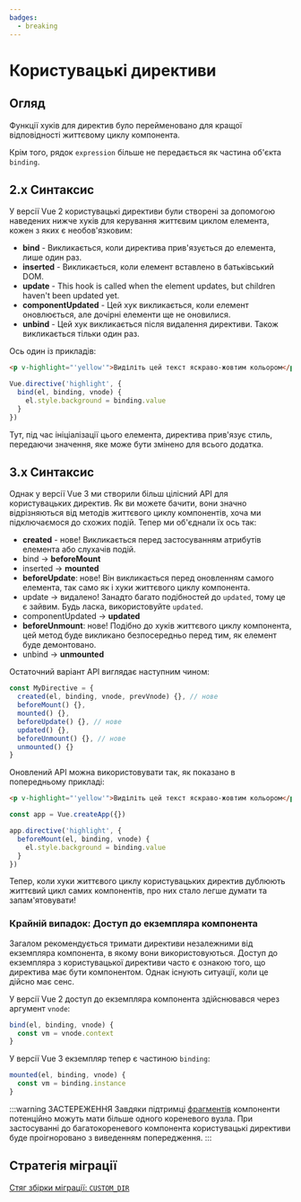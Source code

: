 ```yaml
---
badges:
  - breaking
---
```


# Користувацькі директиви <MigrationBadges :badges="$frontmatter.badges" />

## Огляд

Функції хуків для директив було перейменовано для кращої відповідності життєвому циклу компонента.

Крім того, рядок `expression` більше не передається як частина об'єкта `binding`.

## 2.x Синтаксис

У версії Vue 2 користувацькі директиви були створені за допомогою наведених нижче хуків для керування життєвим циклом елемента, кожен з яких є необов'язковим:

- **bind** - Викликається, коли директива прив'язується до елемента, лише один раз.
- **inserted** - Викликається, коли елемент вставлено в батьківський DOM.
- **update** - This hook is called when the element updates, but children haven't been updated yet.
- **componentUpdated** - Цей хук викликається, коли елемент оновлюється, але дочірні елементи ще не оновилися.
- **unbind** - Цей хук викликається після видалення директиви. Також викликається тільки один раз.

Ось один із прикладів:

```html
<p v-highlight="'yellow'">Виділіть цей текст яскраво-жовтим кольором</p>
```

```js
Vue.directive('highlight', {
  bind(el, binding, vnode) {
    el.style.background = binding.value
  }
})
```

Тут, під час ініціалізації цього елемента, директива прив'язує стиль, передаючи значення, яке може бути змінено для всього додатка.

## 3.x Синтаксис

Однак у версії Vue 3 ми створили більш цілісний API для користувацьких директив. Як ви можете бачити, вони значно відрізняються від методів життєвого циклу компонентів, хоча ми підключаємося до схожих подій. Тепер ми об'єднали їх ось так:

- **created** - нове! Викликається перед застосуванням атрибутів елемента або слухачів подій.
- bind → **beforeMount**
- inserted → **mounted**
- **beforeUpdate**: нове! Він викликається перед оновленням самого елемента, так само як і хуки життєвого циклу компонента.
- update → видалено! Занадто багато подібностей до `updated`, тому це є зайвим. Будь ласка, використовуйте `updated`.
- componentUpdated → **updated**
- **beforeUnmount**: нове! Подібно до хуків життєвого циклу компонента, цей метод буде викликано безпосередньо перед тим, як елемент буде демонтовано.
- unbind -> **unmounted**

Остаточний варіант API виглядає наступним чином:

```js
const MyDirective = {
  created(el, binding, vnode, prevVnode) {}, // нове
  beforeMount() {},
  mounted() {},
  beforeUpdate() {}, // нове
  updated() {},
  beforeUnmount() {}, // нове
  unmounted() {}
}
```

Оновлений API можна використовувати так, як показано в попередньому прикладі:

```html
<p v-highlight="'yellow'">Виділіть цей текст яскраво-жовтим кольором</p>
```

```js
const app = Vue.createApp({})

app.directive('highlight', {
  beforeMount(el, binding, vnode) {
    el.style.background = binding.value
  }
})
```

Тепер, коли хуки життєвого циклу користувацьких директив дублюють життєвий цикл самих компонентів, про них стало легше думати та запам'ятовувати!

### Крайній випадок: Доступ до екземпляра компонента

Загалом рекомендується тримати директиви незалежними від екземпляра компонента, в якому вони використовуються. Доступ до екземпляра з користувацької директиви часто є ознакою того, що директива має бути компонентом. Однак існують ситуації, коли це дійсно має сенс.

У версії Vue 2 доступ до екземпляра компонента здійснювався через аргумент `vnode`:

```js
bind(el, binding, vnode) {
  const vm = vnode.context
}
```

У версії Vue 3 екземпляр тепер є частиною `binding`:

```js
mounted(el, binding, vnode) {
  const vm = binding.instance
}
```

:::warning ЗАСТЕРЕЖЕННЯ
Завдяки підтримці [фрагментів](../new/fragments.html#overview) компоненти потенційно можуть мати більше одного кореневого вузла. При застосуванні до багатокореневого компонента користувацькі директиви буде проігноровано з виведенням попередження.
:::

## Стратегія міграції

[Стяг збірки міграції: `CUSTOM_DIR`](../migration-build.html#compat-configuration)
